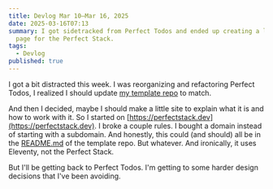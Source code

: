 ```yaml
---
title: Devlog Mar 10–Mar 16, 2025
date: 2025-03-16T07:13
summary: I got sidetracked from Perfect Todos and ended up creating a landing
  page for the Perfect Stack.
tags:
  - Devlog
published: true
---
```

I got a bit distracted this week. I was reorganizing and refactoring Perfect Todos, I realized I should update [my template repo](https://github.com/samwarnick/perfect-stack) to match.

And then I decided, maybe I should make a little site to explain what it is and how to work with it. So I started on [https://perfectstack.dev](https://perfectstack.dev). I broke a couple rules. I bought a domain instead of starting with a subdomain. And honestly, this could (and should) all be in the [README.md](https://README.md) of the template repo. But whatever. And ironically, it uses Eleventy, not the Perfect Stack.

But I'll be getting back to Perfect Todos. I'm getting to some harder design decisions that I've been avoiding.